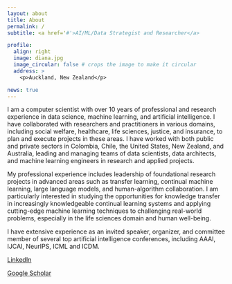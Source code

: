 ```yaml
---
layout: about
title: About
permalink: /
subtitle: <a href='#'>AI/ML/Data Strategist and Researcher</a>

profile:
  align: right
  image: diana.jpg
  image_circular: false # crops the image to make it circular
  address: >
    <p>Auckland, New Zealand</p>

news: true
---
```


I am a computer scientist with over 10 years of professional and research experience in data science, machine learning, and artificial intelligence. I have collaborated with researchers and practitioners in various domains, including social welfare, healthcare, life sciences, justice, and insurance, to plan and execute projects in these areas. I have worked with both public and private sectors in Colombia, Chile, the United States, New Zealand, and Australia, leading and managing teams of data scientists, data architects, and machine learning engineers in research and applied projects.

My professional experience includes leadership of foundational research projects in advanced areas such as transfer learning, continual machine learning, large language models, and human-algorithm collaboration. I am particularly interested in studying the opportunities for knowledge transfer in increasingly knowledgeable continual learning systems and applying cutting-edge machine learning techniques to challenging real-world problems, especially in the life sciences domain and human well-being.

I have extensive experience as an invited speaker, organizer, and committee member of several top artificial intelligence conferences, including AAAI, IJCAI, NeurIPS, ICML and ICDM. 

[LinkedIn](https://nz.linkedin.com/in/diana-benavides-prado) 

[Google Scholar](https://scholar.google.com/citations?user=ayeIzIgAAAAJ&hl=en&oi=ao)
